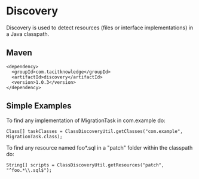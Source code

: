Discovery
=========

Discovery is used to detect resources (files or interface
implementations) in a Java classpath.

Maven
-----

    <dependency>
      <groupId>com.tacitknowledge</groupId>
      <artifactId>discovery</artifactId>
      <version>1.0.3</version>
    </dependency>


Simple Examples
---------------

To find any implementation of MigrationTask in com.example do:

    Class[] taskClasses = ClassDiscoveryUtil.getClasses("com.example", MigrationTask.class);

To find any resource named foo\*.sql in a "patch" folder within the classpath do:

    String[] scripts = ClassDiscoveryUtil.getResources("patch", "^foo.*\\.sql$");
